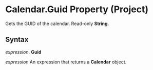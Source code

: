 
# Calendar.Guid Property (Project)

Gets the GUID of the calendar. Read-only  **String**.


## Syntax

 _expression_. **Guid**

 _expression_ An expression that returns a **Calendar** object.

